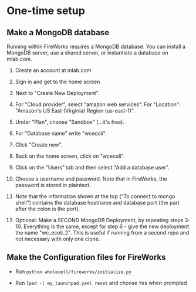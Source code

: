 # One-time setup

## Make a MongoDB database

Running within FireWorks requires a MongoDB database. You can install a MongoDB
server, use a shared server, or instantiate a database on mlab.com.

1. Create an account at mlab.com

2. Sign in and get to the home screen

3. Next to "Create New Deployment".

4. For "Cloud provider", select "amazon web services".  For "Location": "Amazon's US East (Virginia) Region (us-east-1)".

5. Under "Plan", choose "Sandbox" (...it's free).

6. For "Database name" write "wcecoli".

7. Click "Create new".

8. Back on the home screen, click on "wcecoli".

9. Click on the "Users" tab and then select "Add a database user".

10. Choose a username and password.  Note that in FireWorks, the password is stored in plaintext.

11. Note that the information shown at the top ("To connect to mongo shell") contains the database hostname and database port (the part after the colon is the port).

12. Optional: Make a SECOND MongoDB Deployment, by repeating steps 3-10. Everything is the same, except for step 6 - give the new deployment the name "wc_ecoli_2".  This is useful if running from a second repo and not necessary with only one clone.

## Make the Configuration files for FireWorks

* Run `python wholecell/fireworks/initialize.py`

* Run `lpad -l my_launchpad.yaml reset` and choose `Y`es when prompted
